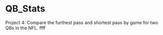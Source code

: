 # QB_Stats
Project 4: Compare the furthest pass and shortest pass by game for two QBs in the NFL.
ffff
